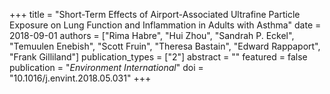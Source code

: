 +++
title = "Short-Term Effects of Airport-Associated Ultrafine Particle Exposure on Lung Function and Inflammation in Adults with Asthma"
date = 2018-09-01
authors = ["Rima Habre", "Hui Zhou", "Sandrah P. Eckel", "Temuulen Enebish", "Scott Fruin", "Theresa Bastain", "Edward Rappaport", "Frank Gilliland"]
publication_types = ["2"]
abstract = ""
featured = false
publication = "*Environment International*"
doi = "10.1016/j.envint.2018.05.031"
+++

